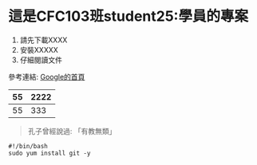 # 這是CFC103班student25:學員的專案


 1. 請先下載XXXX
 2. 安裝XXXXX
 3. 仔細閱讀文件

參考連結: [Google的首頁](https://www.google.com.tw/)



| 55| 2222 |
|--|--|
| 55 |333  |



> 孔子曾經說過: 「有教無類」


    #!/bin/bash
    sudo yum install git -y
